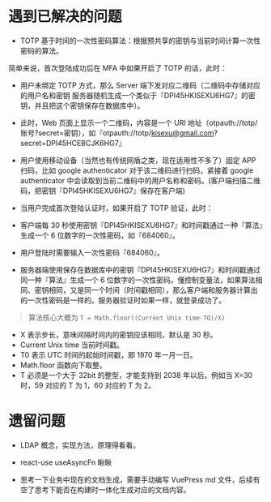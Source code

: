 # 遇到已解决的问题

- TOTP 基于时间的一次性密码算法：根据预共享的密钥与当前时间计算一次性密码的算法。

简单来说，首次登陆成功后在 MFA 中如果开启了 TOTP 的话，此时：

- 用户未绑定 TOTP 方式，那么 Server 端下发对应二维码（二维码中存储对应的用户名和密钥 服务器随机生成一个类似于『DPI45HKISEXU6HG7』的密钥，并且把这个密钥保存在数据库中）。

- 此时，Web 页面上显示一个二维码，内容是一个 URI 地址（otpauth://totp/账号?secret=密钥），如『otpauth://totp/kisexu@gmail.com?secret=DPI45HCEBCJK6HG7』

- 用户使用移动设备（当然也有传统网盾之类，现在适用性不多了）固定 APP 扫码，比如 google authenticator 对于该二维码进行扫码，紧接着 google authenticator 中会读取到当前二维码中的用户名称和密码。(客户端扫描二维码，把密钥『DPI45HKISEXU6HG7』保存在客户端)

- 当用户完成首次登陆认证时，如果开启了 TOTP 验证，此时：

- 客户端每 30 秒使用密钥『DPI45HKISEXU6HG7』和时间戳通过一种『算法』生成一个 6 位数字的一次性密码，如『684060』。

- 用户登陆时需要输入一次性密码『684060』。

- 服务器端使用保存在数据库中的密钥『DPI45HKISEXU6HG7』和时间戳通过同一种『算法』生成一个 6 位数字的一次性密码。懂控制变量法，如果算法相同、密钥相同，又是同一个时间（时间戳相同），那么客户端和服务器计算出的一次性密码是一样的。服务器验证时如果一样，就登录成功了。

> 算法核心大概为 `T = Math.floor((Current Unix time-TO)/X)`

- X 表示步长，意味间隔时间内的密钥应该相同，默认是 30 秒。
- Current Unix time 当前时间戳。
- T0 表示 UTC 时间的起始时间戳，即 1970 年一月一日。
- Math.floor 函数向下取整。
- T 必须是一个大于 32bit 的整型，才能支持到 2038 年以后。例如当 X=30 时，59 对应的 T 为 1，60 对应的 T 为 2。

# 遗留问题

- LDAP 概念，实现方法，原理得看看。

- react-use useAsyncFn 瞅瞅

- 思考一下业务中现在的文档生成，需要手动编写 VuePress md 文件，后续有空了思考下能否在构建时一体化生成对应的文档内容。
